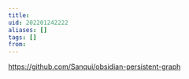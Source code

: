 ```yaml
---
title: 
uid: 202201242222
aliases: []
tags: []
from: 
---
```

https://github.com/Sanqui/obsidian-persistent-graph